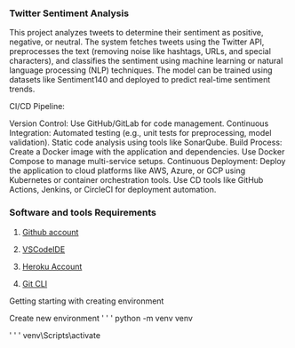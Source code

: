 ### Twitter Sentiment Analysis 
This project analyzes tweets to determine their sentiment as positive, negative, or neutral. The system fetches tweets using the Twitter API, preprocesses the text (removing noise like hashtags, URLs, and special characters), and classifies the sentiment using machine learning or natural language processing (NLP) techniques. The model can be trained using datasets like Sentiment140 and deployed to predict real-time sentiment trends.

CI/CD Pipeline:

Version Control: Use GitHub/GitLab for code management.
Continuous Integration:
Automated testing (e.g., unit tests for preprocessing, model validation).
Static code analysis using tools like SonarQube.
Build Process:
Create a Docker image with the application and dependencies.
Use Docker Compose to manage multi-service setups.
Continuous Deployment:
Deploy the application to cloud platforms like AWS, Azure, or GCP using Kubernetes or container orchestration tools.
Use CD tools like GitHub Actions, Jenkins, or CircleCI for deployment automation.


### Software and tools Requirements

1. [Github account](https://github.com/SURYAPRAKASH263/Twitter-Sentiment-Analysis)


2. [VSCodeIDE](https://code.visualstudio.com/)

3. [Heroku Account](https://heroku.com)

4. [Git CLI](https://git-scm.com/downloads)

Getting starting with creating environment

Create new environment
 ' ' '
 python -m venv venv
 
 ' ' '
 venv\Scripts\activate

